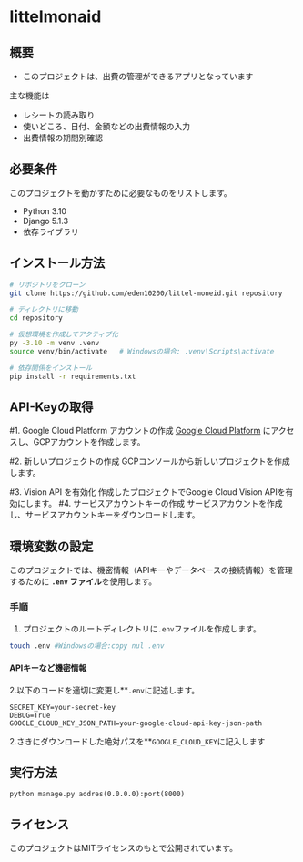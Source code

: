 # littelmonaid


## 概要
- このプロジェクトは、出費の管理ができるアプリとなっています

主な機能は
  - レシートの読み取り
  - 使いどころ、日付、金額などの出費情報の入力
  - 出費情報の期間別確認


## 必要条件

このプロジェクトを動かすために必要なものをリストします。

- Python 3.10
- Django 5.1.3
- 依存ライブラリ

## インストール方法


```bash
# リポジトリをクローン
git clone https://github.com/eden10200/littel-moneid.git repository

# ディレクトリに移動
cd repository

# 仮想環境を作成してアクティブ化
py -3.10 -m venv .venv
source venv/bin/activate   # Windowsの場合: .venv\Scripts\activate

# 依存関係をインストール
pip install -r requirements.txt
```
## API-Keyの取得

#1. Google Cloud Platform アカウントの作成
[Google Cloud Platform](https://cloud.google.com/?hl=ja) にアクセスし、GCPアカウントを作成します。

#2. 新しいプロジェクトの作成
GCPコンソールから新しいプロジェクトを作成します。

#3. Vision API を有効化
作成したプロジェクトでGoogle Cloud Vision APIを有効にします。
#4. サービスアカウントキーの作成
サービスアカウントを作成し、サービスアカウントキーをダウンロードします。

## 環境変数の設定

このプロジェクトでは、機密情報（APIキーやデータベースの接続情報）を管理するために **`.env` ファイル**を使用します。

### **手順**

1. プロジェクトのルートディレクトリに`.env`ファイルを作成します。
```bash
touch .env #Windowsの場合:copy nul .env
```
#### APIキーなど機密情報
2.以下のコードを適切に変更し**`.env`に記述します。
```
SECRET_KEY=your-secret-key
DEBUG=True
GOOGLE_CLOUD_KEY_JSON_PATH=your-google-cloud-api-key-json-path
```
2.さきにダウンロードした絶対パスを**`GOOGLE_CLOUD_KEY`に記入します

## 実行方法
```
python manage.py addres(0.0.0.0):port(8000)
```
## ライセンス

このプロジェクトはMITライセンスのもとで公開されています。
